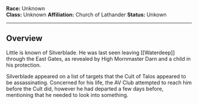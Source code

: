 **Race:** Unknown  
**Class:** Unknown
**Affiliation:** Church of Lathander
**Status:** Unkown

---
## Overview
Little is known of Silverblade. He was last seen leaving [[Waterdeep]] through the East Gates, as revealed by High Mornmaster Darn and a child in his protection.

Silverblade appeared on a list of targets that the Cult of Talos appeared to be assassinating. Concerned for his life, the AV Club attempted to reach him before the Cult did, however he had departed a few days before, mentioning that he needed to look into something. 